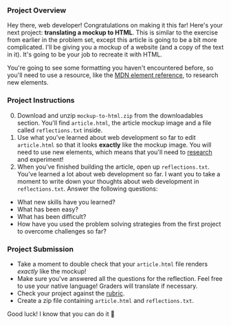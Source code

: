 ### Project Overview

Hey there, web developer! Congratulations on making it this far! Here's your next project: **translating a mockup to HTML**. This is similar to the exercise from earlier in the problem set, except this article is going to be a bit more complicated. I'll be giving you a mockup of a website (and a copy of the text in it). It's going to be your job to recreate it with HTML.

You're going to see some formatting you haven't encountered before, so you'll need to use a resource, like the [MDN element reference](https://developer.mozilla.org/en-US/docs/Web/HTML/Element), to research new elements.

### Project Instructions

0. Download and unzip `mockup-to-html.zip` from the downloadables section. You'll find `article.html`, the article mockup image and a file called `reflections.txt` inside.
1. Use what you've learned about web development so far to edit `article.html` so that it looks **exactly** like the mockup image. You will need to use new elements, which means that you'll need to [research](https://developer.mozilla.org/en-US/docs/Web/HTML/Element) and experiment!
2. When you've finished building the article, open up `reflections.txt`. You've learned a lot about web development so far. I want you to take a moment to write down your thoughts about web development in `reflections.txt`. Answer the following questions:
  * What new skills have you learned?
  * What has been easy?
  * What has been difficult?
  * How have you used the problem solving strategies from the first project to overcome challenges so far?

### Project Submission

* Take a moment to double check that your `article.html` file renders *exactly* like the mockup!
* Make sure you've answered all the questions for the reflection. Feel free to use your native language! Graders will translate if necessary.
* Check your project against the [rubric](https://docs.google.com/document/d/15WAIw1U_e-Vr1-Iny6RiDdjlIDIDitm7yJmxBD6hiT0/pub).
* Create a zip file containing `article.html` and `reflections.txt`.

Good luck! I know that you can do it 🚀